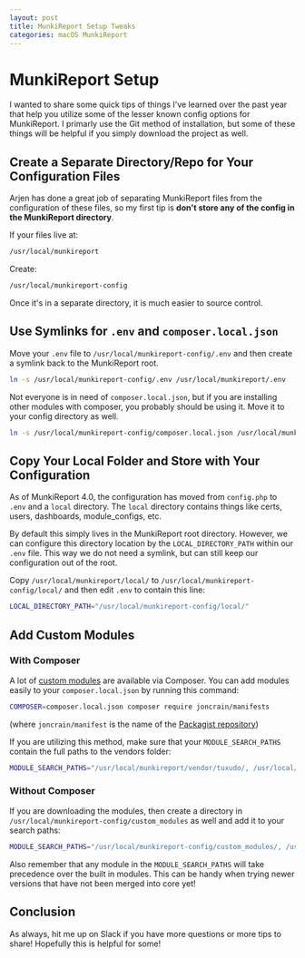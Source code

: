 ```yaml
---
layout: post
title: MunkiReport Setup Tweaks
categories: macOS MunkiReport
---
```


# MunkiReport Setup

I wanted to share some quick tips of things I've learned over the past year that help you utilize some of the lesser known config options for MunkiReport. I primarly use the Git method of installation, but some of these things will be helpful if you simply download the project as well.

## Create a Separate Directory/Repo for Your Configuration Files

Arjen has done a great job of separating MunkiReport files from the configuration of these files, so my first tip is **don't store any of the config in the MunkiReport directory**.

If your files live at:

```bash
/usr/local/munkireport
```

Create:

```bash
/usr/local/munkireport-config
```

Once it's in a separate directory, it is much easier to source control.

## Use Symlinks for `.env` and `composer.local.json`

Move your `.env` file to `/usr/local/munkireport-config/.env` and then create a symlink back to the MunkiReport root.

```bash
ln -s /usr/local/munkireport-config/.env /usr/local/munkireport/.env
```

Not everyone is in need of `composer.local.json`, but if you are installing other modules with composer, you probably should be using it. Move it to your config directory as well.

```bash
ln -s /usr/local/munkireport-config/composer.local.json /usr/local/munkireport/composer.local.json
```

## Copy Your Local Folder and Store with Your Configuration

As of MunkiReport 4.0, the configuration has moved from `config.php` to `.env` and a `local` directory. The `local` directory contains things like certs, users, dashboards, module_configs, etc.

By default this simply lives in the MunkiReport root directory. However, we can configure this directory location by the `LOCAL_DIRECTORY_PATH` within our `.env` file. This way we do not need a symlink, but can still keep our configuration out of the root.

Copy `/usr/local/munkireport/local/` to `/usr/local/munkireport-config/local/` and then edit `.env` to contain this line:

```bash
LOCAL_DIRECTORY_PATH="/usr/local/munkireport-config/local/"
```

## Add Custom Modules

### With Composer

A lot of [custom modules](https://github.com/munkireport/munkireport-php/wiki/Modules#unofficialbeta-modules) are available via Composer. You can add modules easily to your `composer.local.json` by running this command:

```bash
COMPOSER=composer.local.json composer require joncrain/manifests
```

(where `joncrain/manifest` is the name of the [Packagist repository](https://packagist.org/packages/joncrain/manifests))

If you are utilizing this method, make sure that your `MODULE_SEARCH_PATHS` contain the full paths to the vendors folder:

```bash
MODULE_SEARCH_PATHS="/usr/local/munkireport/vendor/tuxudo/, /usr/local/munkireport/vendor/joncrain/"
```

### Without Composer

If you are downloading the modules, then create a directory in `/usr/local/munkireport-config/custom_modules` as well and add it to your search paths:

```bash
MODULE_SEARCH_PATHS="/usr/local/munkireport-config/custom_modules/, /usr/local/munkireport/vendor/tuxudo/, /usr/local/munkireport/vendor/joncrain/"
```

Also remember that any module in the `MODULE_SEARCH_PATHS` will take precedence over the built in modules. This can be handy when trying newer versions that have not been merged into core yet!

## Conclusion

As always, hit me up on Slack if you have more questions or more tips to share! Hopefully this is helpful for some!
